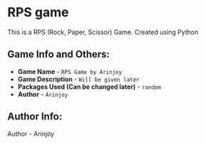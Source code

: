 # RPS game

This is a RPS (Rock, Paper, Scissor) Game. Created using Python


## Game Info and Others:

- **Game Name** - `RPS Game by Arinjoy`
- **Game Description** - `Will be given later`
- **Packages Used (Can be changed later)** - `random`
- **Author** - `Arinjoy`


## Author Info:

Author - Arinjoy
